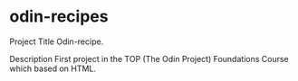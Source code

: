# odin-recipes
Project Title
    Odin-recipe.

Description
    First project in the TOP (The Odin Project) Foundations Course which based on HTML.
